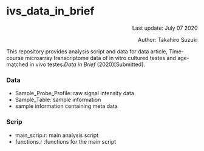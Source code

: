 # ivs_data_in_brief
<div style="text-align: right;">
Last update: July 07 2020

Author: Takahiro Suzuki
</div>

This repository provides analysis script and data for data article, Time-course microarray transcriptome data of in vitro cultured testes and age-matched in vivo testes.*Data in Brief* (2020)[Submitted].

### Data
- Sample_Probe_Profile: raw signal intensity data
- Sample_Table: sample information
- sample information containing meta data

### Scrip
- main_scrip.r: main analysis script
- functions.r :functions for the main script